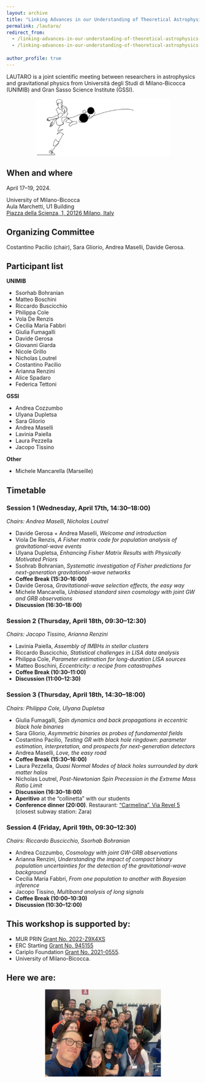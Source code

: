```yaml
---
layout: archive
title: "Linking Advances in our Understanding of Theoretical Astrophysics and Relativity to Observations (LAUTARO)"
permalink: /lautaro/
redirect_from:
  - /linking-advances-in-our-understanding-of-theoretical-astrophysics-and-relativity-to-observations/
  - /linking-advances-in-our-understanding-of-theoretical-astrophysics-and-relativity-to-observations-lautaro/

author_profile: true
---
```


LAUTARO is a joint scientific meeting between researchers in astrophysics and gravitational physics from Università degli Studi di Milano-Bicocca (UNIMIB) and Gran Sasso Science Institute (GSSI).

<p style="text-align: center;">
  <img src="/images/lautarothuram_banner.jpg" alt="Lautaro workshop" style="max-width: 70%; height: auto;" />
</p>

## When and where

April 17–19, 2024.

University of Milano-Bicocca  
Aula Marchetti, U1 Building  
[Piazza della Scienza, 1, 20126 Milano, Italy](https://maps.app.goo.gl/sgsiEir93SfvHNyH8)

## Organizing Committee

Costantino Pacilio (chair), Sara Gliorio, Andrea Maselli, Davide Gerosa.

## Participant list

**UNIMIB**
- Ssorhab Bohranian  
- Matteo Boschini  
- Riccardo Buscicchio  
- Philippa Cole  
- Vola De Renzis  
- Cecilia Maria Fabbri  
- Giulia Fumagalli  
- Davide Gerosa  
- Giovanni Giarda  
- Nicole Grillo  
- Nicholas Loutrel  
- Costantino Pacilio  
- Arianna Renzini  
- Alice Spadaro  
- Federica Tettoni  

**GSSI**
- Andrea Cozzumbo  
- Ulyana Dupletsa  
- Sara Gliorio  
- Andrea Maselli  
- Lavinia Paiella  
- Laura Pezzella  
- Jacopo Tissino  

**Other**
- Michele Mancarella (Marseille)


## Timetable

### Session 1 (Wednesday, April 17th, 14:30–18:00)  
*Chairs: Andrea Maselli, Nicholas Loutrel*

- Davide Gerosa + Andrea Maselli, *Welcome and introduction*
- Viola De Renzis, *A Fisher matrix code for population analysis of gravitational-wave events*
- Ulyana Dupletsa, *Enhancing Fisher Matrix Results with Physically Motivated Priors*
- Ssohrab Bohranian, *Systematic investigation of Fisher predictions for next-generation gravitational-wave networks*
- **Coffee Break (15:30–16:00)**
- Davide Gerosa, *Gravitational-wave selection effects, the easy way*
- Michele Mancarella, *Unbiased standard siren cosmology with joint GW and GRB observations*
- **Discussion (16:30–18:00)**

### Session 2 (Thursday, April 18th, 09:30–12:30)  
*Chairs: Jacopo Tissino, Arianna Renzini*

- Lavinia Paiella, *Assembly of IMBHs in stellar clusters*
- Riccardo Buscicchio, *Statistical challenges in LISA data analysis*
- Philippa Cole, *Parameter estimation for long-duration LISA sources*
- Matteo Boschini, *Eccentricity: a recipe from catastrophes*
- **Coffee Break (10:30–11:00)**
- **Discussion (11:00–12:30)**

### Session 3 (Thursday, April 18th, 14:30–18:00)  
*Chairs: Philippa Cole, Ulyana Dupletsa*

- Giulia Fumagalli, *Spin dynamics and back propagations in eccentric black hole binaries*
- Sara Gliorio, *Asymmetric binaries as probes of fundamental fields*
- Costantino Pacilio, *Testing GR with black hole ringdown: parameter estimation, interpretation, and prospects for next-generation detectors*
- Andrea Maselli, *Love, the easy road*
- **Coffee Break (15:30–16:00)**
- Laura Pezzella, *Quasi Normal Modes of black holes surrounded by dark matter halos*
- Nicholas Loutrel, *Post-Newtonian Spin Precession in the Extreme Mass Ratio Limit*
- **Discussion (16:30–18:00)**
- **Aperitivo** at the “collinetta” with our students  
- **Conference dinner (20:00)**. Restaurant: [“Carmelina”, Via Revel 5](https://maps.app.goo.gl/PKKkjoDSTHMRe6RTA) (closest subway station: Zara)

### Session 4 (Friday, April 19th, 09:30–12:30)  
*Chairs: Riccardo Buscicchio, Ssorhab Bohranian*

- Andrea Cozzumbo, *Cosmology with joint GW-GRB observations*
- Arianna Renzini, *Understanding the impact of compact binary population uncertainties for the detection of the gravitational-wave background*
- Cecilia Maria Fabbri, *From one population to another with Bayesian inference*
- Jacopo Tissino, *Multiband analysis of long signals*
- **Coffee Break (10:00–10:30)**
- **Discussion (10:30–12:00)**

## This workshop is supported by:

- MUR PRIN [Grant No. 2022-Z9X4XS](https://prin.mur.gov.it/)
- ERC Starting [Grant No. 945155](https://cordis.europa.eu/project/id/945155)
- Cariplo Foundation [Grant No. 2021-0555](https://www.fondazionecariplo.it/en/index.html).
- University of Milano-Bicocca.


## Here we are:

<p style="text-align: center;">
  <img src="/images/lautaro_workshop.jpg" alt="Lautaro workshop" style="max-width: 60%; height: auto;" />
</p>